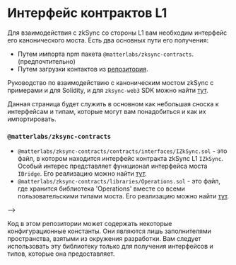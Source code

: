 # Интерфейс контрактов L1

Для взаимодействия с zkSync со стороны L1 вам необходим интерфейс его канонического моста. Есть два основных пути его получения:

* Путем импорта npm пакета `@matterlabs/zksync-contracts`.(предпочтительно)
* Путем загрузки контактов из [репозитория](https://github.com/matter-labs/v2-testnet-contracts).

Руководство по взаимодействию с каноническим мостом zkSync с примерами и для Solidity, и для `zksync-web3` SDK можно найти [тут](https://v2-docs.zksync.io/dev/guide/l1-l2.html).

Данная страница будет служить в основном как небольшая сноска к интерфейсам и типам, которые могут вам понадобиться и как их импортировать.

### `@matterlabs/zksync-contracts`  <a href="#matterlabs-zksync-contracts-reference" id="matterlabs-zksync-contracts-reference"></a>

* `@matterlabs/zksync-contracts/contracts/interfaces/IZkSync.sol`  - это файл, в котором находится интерфейс контракта zkSync L1 `IZkSync`. Особый интерес представляет функционал интерфейса моста `IBridge`. Его реализацию можно найти [тут](https://github.com/matter-labs/v2-testnet-contracts/blob/main/l1/contracts/zksync/interfaces/IZkSync.sol).
* &#x20;`@matterlabs/zksync-contracts/libraries/Operations.sol`  - это файл, где хранится библиотека 'Operations' вместе со всеми пользовательскими типами моста. Его реализацию можно найти [тут](https://github.com/matter-labs/v2-testnet-contracts/blob/main/libraries/Operations.sol).

\-->

Код в этом репозитории может содержать некоторые конфигурационные константы. Они являются лишь заполнителями пространства, взятыми из окружения разработки. Вам следует использовать эту библиотеку только для получения интерфейсов и типов, которые она предоставляет.
